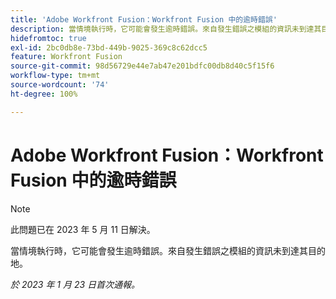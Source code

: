 ```yaml
---
title: 'Adobe Workfront Fusion：Workfront Fusion 中的逾時錯誤'
description: 當情境執行時，它可能會發生逾時錯誤。來自發生錯誤之模組的資訊未到達其目的地。
hidefromtoc: true
exl-id: 2bc0db8e-73bd-449b-9025-369c8c62dcc5
feature: Workfront Fusion
source-git-commit: 98d56729e44e7ab47e201bdfc00db8d40c5f15f6
workflow-type: tm+mt
source-wordcount: '74'
ht-degree: 100%

---
```


# Adobe Workfront Fusion：Workfront Fusion 中的逾時錯誤

>[!NOTE]
>
>此問題已在 2023 年 5 月 11 日解決。

當情境執行時，它可能會發生逾時錯誤。來自發生錯誤之模組的資訊未到達其目的地。

_於 2023 年 1 月 23 日首次通報。_
